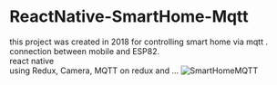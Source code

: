 # ReactNative-SmartHome-Mqtt
 this project was created in 2018 for controlling smart home via mqtt . \
 connection between mobile and ESP82. \
 react native  \
 using Redux, Camera, MQTT on redux and ... 
![SmartHomeMQTT](https://user-images.githubusercontent.com/59111460/152615785-f22e9607-aa57-45d1-8edb-52f174a28e00.png)
